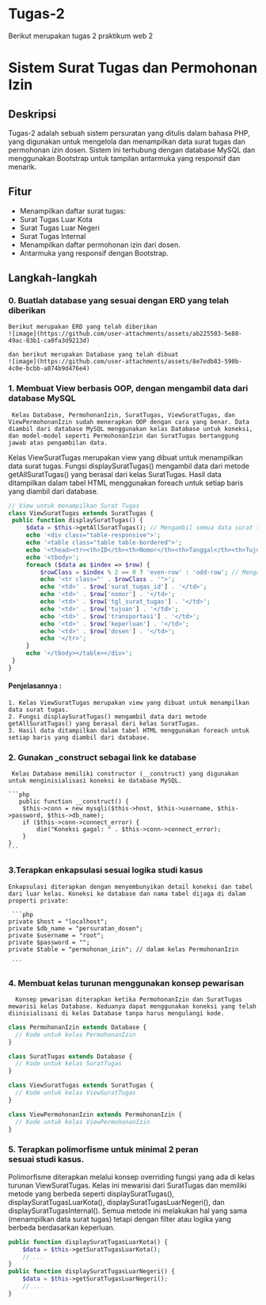 # Tugas-2
Berikut merupakan tugas 2 praktikum web 2 
# Sistem Surat Tugas dan Permohonan Izin

## Deskripsi

Tugas-2 adalah sebuah sistem persuratan yang ditulis dalam bahasa PHP, yang digunakan untuk mengelola dan menampilkan data surat tugas dan permohonan izin dosen. Sistem ini terhubung dengan database MySQL dan menggunakan Bootstrap untuk tampilan antarmuka yang responsif dan menarik.

## Fitur

  - Menampilkan daftar surat tugas:
  - Surat Tugas Luar Kota
  - Surat Tugas Luar Negeri
  - Surat Tugas Internal
  - Menampilkan daftar permohonan izin dari dosen.
  - Antarmuka yang responsif dengan Bootstrap.

  ## Langkah-langkah
 ### 0. Buatlah database yang sesuai dengan ERD yang telah diberikan
    Berikut merupakan ERD yang telah diberikan
    ![image](https://github.com/user-attachments/assets/ab225503-5e88-49ac-83b1-ca0fa3d9213d)

    dan berikut merupakan Database yang telah dibuat
    ![image](https://github.com/user-attachments/assets/8e7edb83-590b-4c0e-bcbb-a874b9d476e4)

###  1. Membuat View berbasis OOP, dengan mengambil data dari database MySQL
     Kelas Database, PermohonanIzin, SuratTugas, ViewSuratTugas, dan ViewPermohonanIzin sudah menerapkan OOP dengan cara yang benar. Data diambil dari database MySQL menggunakan kelas Database untuk koneksi, dan model-model seperti PermohonanIzin dan SuratTugas bertanggung jawab atas pengambilan data.

  Kelas ViewSuratTugas merupakan view yang dibuat untuk menampilkan data surat tugas.
Fungsi displaySuratTugas() mengambil data dari metode getAllSuratTugas() yang berasal dari kelas SuratTugas.
Hasil data ditampilkan dalam tabel HTML menggunakan foreach untuk setiap baris yang diambil dari database.
     
   ```php
  // View untuk menampilkan Surat Tugas
class ViewSuratTugas extends SuratTugas {
    public function displaySuratTugas() {
        $data = $this->getAllSuratTugas(); // Mengambil semua data surat tugas
        echo '<div class="table-responsive">';
        echo '<table class="table table-bordered">';
        echo '<thead><tr><th>ID</th><th>Nomor</th><th>Tanggal</th><th>Tujuan</th><th>Transportasi</th><th>Keperluan</th><th>Dosen</th></tr></thead>';
        echo '<tbody>';
        foreach ($data as $index => $row) {
            $rowClass = $index % 2 == 0 ? 'even-row' : 'odd-row'; // Mengatur kelas baris untuk styling
            echo '<tr class="' . $rowClass . '">';
            echo '<td>' . $row['surat_tugas_id'] . '</td>'; 
            echo '<td>' . $row['nomor'] . '</td>'; 
            echo '<td>' . $row['tgl_surat_tugas'] . '</td>'; 
            echo '<td>' . $row['tujuan'] . '</td>'; 
            echo '<td>' . $row['transportasi'] . '</td>'; 
            echo '<td>' . $row['keperluan'] . '</td>'; 
            echo '<td>' . $row['dosen'] . '</td>'; 
            echo '</tr>';
        }
        echo '</tbody></table></div>';
    }
}

```
  #### Penjelasannya :
    1. Kelas ViewSuratTugas merupakan view yang dibuat untuk menampilkan data surat tugas.
    2. Fungsi displaySuratTugas() mengambil data dari metode getAllSuratTugas() yang berasal dari kelas SuratTugas.
    3. Hasil data ditampilkan dalam tabel HTML menggunakan foreach untuk setiap baris yang diambil dari database.

 ### 2. Gunakan _construct sebagai link ke database
     Kelas Database memiliki constructor (__construct) yang digunakan untuk menginisialisasi koneksi ke database MySQL.
    
    ```php
       public function __construct() {
        $this->conn = new mysqli($this->host, $this->username, $this->password, $this->db_name);
        if ($this->conn->connect_error) {
            die("Koneksi gagal: " . $this->conn->connect_error);
        }
    }
    ```
    
  
  ### 3.Terapkan enkapsulasi sesuai logika studi kasus
    Enkapsulasi diterapkan dengan menyembunyikan detail koneksi dan tabel dari luar kelas. Koneksi ke database dan nama tabel dijaga di dalam properti private:
  
     ```php
    private $host = "localhost";
    private $db_name = "persuratan_dosen";
    private $username = "root";
    private $password = "";
    private $table = "permohonan_izin"; // dalam kelas PermohonanIzin
     
     ```
     
### 4. Membuat kelas turunan menggunakan konsep pewarisan
      Konsep pewarisan diterapkan ketika PermohonanIzin dan SuratTugas mewarisi kelas Database. Keduanya dapat menggunakan koneksi yang telah diinisialisasi di kelas Database tanpa harus mengulangi kode.
      
  ```php
  class PermohonanIzin extends Database {
    // Kode untuk kelas PermohonanIzin
}

  class SuratTugas extends Database {
    // Kode untuk kelas SuratTugas
}

  class ViewSuratTugas extends SuratTugas {
    // Kode untuk kelas ViewSuratTugas
}

  class ViewPermohonanIzin extends PermohonanIzin {
    // Kode untuk kelas ViewPermohonanIzin
}

```

### 5. Terapkan polimorfisme untuk minimal 2 peran sesuai studi kasus.
Polimorfisme diterapkan melalui konsep overriding fungsi yang ada di kelas turunan ViewSuratTugas. Kelas ini mewarisi dari SuratTugas dan memiliki metode yang berbeda seperti displaySuratTugas(), displaySuratTugasLuarKota(), displaySuratTugasLuarNegeri(), dan displaySuratTugasInternal(). Semua metode ini melakukan hal yang sama (menampilkan data surat tugas) tetapi dengan filter atau logika yang berbeda berdasarkan keperluan.

```php
public function displaySuratTugasLuarKota() {
    $data = $this->getSuratTugasLuarKota();
    // ...
}
public function displaySuratTugasLuarNegeri() {
    $data = $this->getSuratTugasLuarNegeri();
    // ...
}
```
